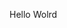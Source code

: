 Hello Wolrd





















































































































































































































































































































































































































































































































































































































































































































































































































































































































































































































































































































































































































































































































































































































































































































































